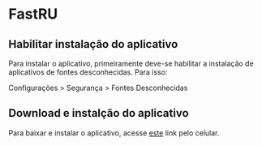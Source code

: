 # FastRU

## Habilitar instalação do aplicativo

Para instalar o aplicativo, primeiramente deve-se habilitar a instalação de aplicativos de fontes desconhecidas. Para isso:

Configurações > Segurança > Fontes Desconhecidas

## Download e instalção do aplicativo

Para baixar e instalar o aplicativo, acesse [este](https://github.com/garotow/doar-notafiscal) link pelo celular.
